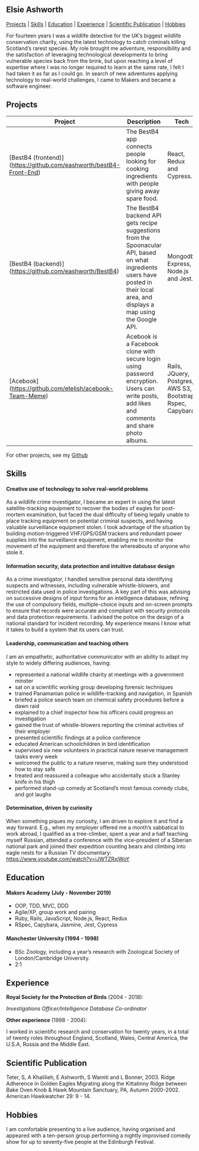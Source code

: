 ## Elsie Ashworth

[Projects](#projects) | [Skills](#skills) | [Education](#education) | [Experience](#experience) | [Scientific Publication](#Scientific-Publication) | [Hobbies](#hobbies)

For fourteen years I was a wildlife detective for the UK’s biggest wildlife conservation charity, using the latest technology to catch criminals killing Scotland’s rarest species. My role brought me adventure, responsibility and the satisfaction of leveraging technological developments to bring vulnerable species back from the brink, but upon reaching a level of expertise where I was no longer required to learn at the same rate, I felt I had taken it as far as I could go. In search of new adventures applying technology to real-world challenges, I came to Makers and became a software engineer.

## Projects

| Project | Description | Tech |
|--- |--- |---
| [BestB4 (frontend)] (https://github.com/eashworth/bestB4-Front-End) | The BestB4 app connects people looking for cooking ingredients with people giving away spare food. | React, Redux and Cypress. |
| [BestB4 (backend)] (https://github.com/eashworth/BestB4) | The BestB4 backend API gets recipe suggestions from the Spoonacular API, based on what ingredients users have posted in their local area, and displays a map using the Google API. | Mongodb, Express, Node.js and Jest. |
| [Acebook] (https://github.com/etelish/acebook-Team-Meme) | Acebook is a Facebook clone with secure login using password encryption. Users can write posts, add likes and comments and share photo albums. | Rails, JQuery, Postgres, AWS S3, Bootstrap, Rspec, Capybara |

For other projects, see my [Github](https://github.com/eashworth)

## Skills

#### Creative use of technology to solve real-world problems  

As a wildlife crime investigator, I became an expert in using the latest satellite-tracking equipment to recover the bodies of eagles for post-mortem examination, but faced the dual difficulty of being legally unable to place tracking equipment on potential criminal suspects, and having valuable surveillance equipment stolen. I took advantage of the situation by building motion-triggered VHF/GPS/GSM trackers and redundant power supplies into the surveillance equipment, enabling me to monitor the movement of the equipment and therefore the whereabouts of anyone who stole it.

#### Information security, data protection and intuitive database design

As a crime investigator, I handled sensitive personal data identifying suspects and witnesses, including vulnerable whistle-blowers, and restricted data used in police investigations. A key part of this was advising on successive designs of input forms for an intelligence database, refining the use of compulsory fields, multiple-choice inputs and on-screen prompts to ensure that records were accurate and compliant with security protocols and data protection requirements. I advised the police on the design of a national standard for incident recording. My experience means I know what it takes to build a system that its users can trust.

#### Leadership, communication and teaching others

I am an empathetic, authoritative communicator with an ability to adapt my style to widely differing audiences, having:

- represented a national wildlife charity at meetings with a government minster
- sat on a scientific working group developing forensic techniques
- trained Panamanian police in wildlife-tracking and navigation, in Spanish
- briefed a police search team on chemical safety procedures before a dawn raid
- explained to a chief inspector how his officers could progress an investigation
- gained the trust of whistle-blowers reporting the criminal activities of their employer
- presented scientific findings at a police conference
- educated American schoolchildren in bird identification
- supervised six new volunteers in practical nature reserve management tasks every week
- welcomed the public to a nature reserve, making sure they understood how to stay safe
- treated and reassured a colleague who accidentally stuck a Stanley knife in his thigh
- performed stand-up comedy at Scotland’s most famous comedy clubs, and got laughs

#### Determination, driven by curiosity

When something piques my curiosity, I am driven to explore it and find a way forward. E.g., when my employer offered me a month’s sabbatical to work abroad, I qualified as a tree-climber, spent a year and a half teaching myself Russian, attended a conference with the vice-president of a Siberian national park and joined their expedition counting bears and climbing into eagle nests for a Russian TV documentary: https://www.youtube.com/watch?v=iJWTZRxjWoY

## Education

#### Makers Academy (July - November 2019)

- OOP, TDD, MVC, DDD
- Agile/XP, group work and pairing
- Ruby, Rails, JavaScript, Node.js, React, Redux
- RSpec, Capybara, Jasmine, Jest, Cypress

#### Manchester University (1994 - 1998)

- BSc Zoology, including a year’s research with Zoological Society of London/Cambridge University.
- 2:1

## Experience

**Royal Society for the Protection of Birds** (2004 - 2018):

*Investigations Officer/Intelligence Database Co-ordinator*

**Other experience** (1998 - 2004):

I worked in scientific research and conservation for twenty years, in a total of twenty roles throughout England, Scotland, Wales, Central America, the U.S.A, Russia and the Middle East.

## Scientific Publication

Teter, S, A Khalilieh, E Ashworth, S Wamiti and L Bonner, 2003.
Ridge Adherence in Golden Eagles Migrating along the Kittatinny Ridge between Bake Oven Knob &
Hawk Mountain Sanctuary, PA, Autumn 2000-2002. American Hawkwatcher 29: 9 - 14.

## Hobbies

I am comfortable presenting to a live audience, having organised and appeared with a ten-person group performing a nightly improvised comedy show for up to seventy-five people at the Edinburgh Festival.
